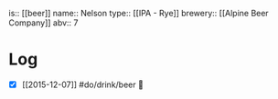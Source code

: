 is:: [[beer]]
name:: Nelson
type:: [[IPA - Rye]]
brewery:: [[Alpine Beer Company]]
abv:: 7

# Log
- [x] [[2015-12-07]] #do/drink/beer 🤞
